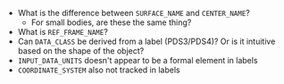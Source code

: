 - What is the difference between `SURFACE_NAME` and `CENTER_NAME`?
    - For small bodies, are these the same thing?
- What is `REF_FRAME_NAME`?
- Can `DATA_CLASS` be derived from a label (PDS3/PDS4)? Or is it intuitive based on the shape of the object?
- `INPUT_DATA_UNITS` doesn't appear to be a formal element in labels
- `COORDINATE_SYSTEM` also not tracked in labels
